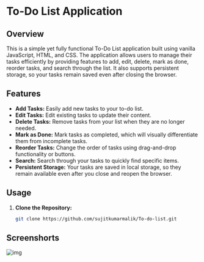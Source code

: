 # To-Do List Application

## Overview

This is a simple yet fully functional To-Do List application built using vanilla JavaScript, HTML, and CSS. The application allows users to manage their tasks efficiently by providing features to add, edit, delete, mark as done, reorder tasks, and search through the list. It also supports persistent storage, so your tasks remain saved even after closing the browser.

## Features

- **Add Tasks:** Easily add new tasks to your to-do list.
- **Edit Tasks:** Edit existing tasks to update their content.
- **Delete Tasks:** Remove tasks from your list when they are no longer needed.
- **Mark as Done:** Mark tasks as completed, which will visually differentiate them from incomplete tasks.
- **Reorder Tasks:** Change the order of tasks using drag-and-drop functionality or buttons.
- **Search:** Search through your tasks to quickly find specific items.
- **Persistent Storage:** Your tasks are saved in local storage, so they remain available even after you close and reopen the browser.

## Usage

1. **Clone the Repository:**
   ```bash
   git clone https://github.com/sujitkumarmalik/To-do-list.git

## Screenshorts
![img](https://github.com/sujitkumarmalik/Responsive-Portfolio/blob/main/Screenshot%202024-08-23%20112717.png)

   

